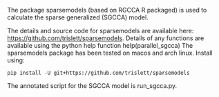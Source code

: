 The package sparsemodels (based on RGCCA R packaged) is used to calculate the sparse generalized (SGCCA) model.

The details and source code for sparsemodels are available here: https://github.com/trislett/sparsemodels.
Details of any functions are available using the python help function help(parallel_sgcca)
The sparsemodels package has been tested on macos and arch linux. Install using:

`pip install -U git+https://github.com/trislett/sparsemodels`

The annotated script for the SGCCA model is run_sgcca.py.
